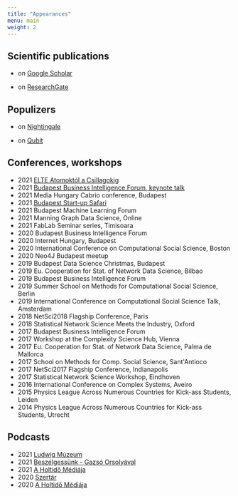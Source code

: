 ```yaml
---
title: "Appearances"
menu: main
weight: 2
---
```


## Scientific publications

- on <a href="https://scholar.google.com/citations?hl=en&user=5_ep83MAAAAJ&view_op=list_works&sortby=pubdate">Google Scholar</a>

- on <a href="https://www.researchgate.net/profile/Milan-Janosov-2">ResearchGate</a>
​
## Populizers

- on <a href="https://nightingaledvs.com/author/milan-janosov/">Nightingale</a>

- on <a href="https://qubit.hu/author/janosovm">Qubit</a>
​
## Conferences, workshops

- 2021 <a href="https://www.youtube.com/watch?v=LRDWvs8tRMY">ELTE Atomoktól a Csillagokig</a>
- 2021 <a href="https://budapestbi.hu/2021/">Budapest Business Intelligence Forum, keynote talk</a>
- 2021 Media Hungary Cabrio conference, Budapest
- 2021 <a href="https://vimeo.com/540658896">Budapest Start-up Safari</a>
- 2021 Budapest Machine Learning Forum
- 2021 Manning Graph Data Science, Online
- 2021 FabLab Seminar series, Timisoara
- 2020 Budapest Business Intelligence Forum
- 2020 Internet Hungary, Budapest
- 2020 International Conference on Computational Social Science, Boston
- 2020 Neo4J Budapest meetup
- 2019 Budapest Data Science Christmas, Budapest
- 2019 Eu. Cooperation for Stat. of Network Data Science, Bilbao
- 2019 Budapest Business Intelligence Forum
- 2019 Summer School on Methods for Computational Social Science, Berlin    
- 2019 International Conference on Computational Social Science    Talk, Amsterdam    
- 2018 NetSci2018 Flagship Conference, Paris
- 2018 Statistical Network Science Meets the Industry, Oxford
- 2017 Budapest Business Intelligence Forum
- 2017 Workshop at the Complexity Science Hub, Vienna
- 2017 Eu. Cooperation for Stat. of Network Data Science, Palma de Mallorca
- 2017 School on Methods for Comp. Social Science, Sant'Antioco
- 2017 NetSci2017 Flagship Conference, Indianapolis
- 2017 Statistical Network Science Workshop, Eindhoven
- 2016 International Conference on Complex Systems, Aveiro
- 2015 Physics League Across Numerous Countries for Kick-ass Students, Leiden
- 2014 Physics League Across Numerous Countries for Kick-ass Students, Utrecht
​
## Podcasts​

- 2021 <a href="https://open.spotify.com/episode/0EhJFdOqHQsqoCeNQ4mU71?si=WPJbBW0zRR-0TFcxH5JVgA&dl_branch=1&fbclid=IwAR2xf7QLxvj7dGqqYh8qwnbhIJISzIgy4FYyJkvD1gAJq8Nud7Q7Mr8o6XU">Ludwig Múzeum</a>
- 2021 <a href="https://www.youtube.com/watch?v=qcsXfOJzwDo">Beszélgessünk - Gazsó Orsolyával</a>
- 2021 <a href="https://open.spotify.com/episode/4cXKv58Y71F0eTmb6dtjxD">A Holtidő Médiája</a>
- 2020 <a href="https://open.spotify.com/episode/1XbgobeneJurTFxkW7pdUF?si=eK1HhIn1SWGFkKooyOuVVA&dl_branch=1">Szertár</a>
- 2020 <a href="https://open.spotify.com/episode/2xp05POsTji6T43iecigap?si=1wghuRRDQBy_stEt-6OBkg">A Holtidő Médiája</a>
